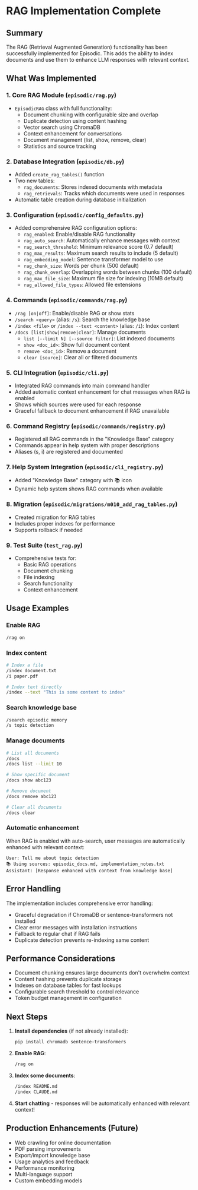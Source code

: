 # RAG Implementation Complete

## Summary

The RAG (Retrieval Augmented Generation) functionality has been successfully implemented for Episodic. This adds the ability to index documents and use them to enhance LLM responses with relevant context.

## What Was Implemented

### 1. Core RAG Module (`episodic/rag.py`)
- `EpisodicRAG` class with full functionality:
  - Document chunking with configurable size and overlap
  - Duplicate detection using content hashing
  - Vector search using ChromaDB
  - Context enhancement for conversations
  - Document management (list, show, remove, clear)
  - Statistics and source tracking

### 2. Database Integration (`episodic/db.py`)
- Added `create_rag_tables()` function
- Two new tables:
  - `rag_documents`: Stores indexed documents with metadata
  - `rag_retrievals`: Tracks which documents were used in responses
- Automatic table creation during database initialization

### 3. Configuration (`episodic/config_defaults.py`)
- Added comprehensive RAG configuration options:
  - `rag_enabled`: Enable/disable RAG functionality
  - `rag_auto_search`: Automatically enhance messages with context
  - `rag_search_threshold`: Minimum relevance score (0.7 default)
  - `rag_max_results`: Maximum search results to include (5 default)
  - `rag_embedding_model`: Sentence transformer model to use
  - `rag_chunk_size`: Words per chunk (500 default)
  - `rag_chunk_overlap`: Overlapping words between chunks (100 default)
  - `rag_max_file_size`: Maximum file size for indexing (10MB default)
  - `rag_allowed_file_types`: Allowed file extensions

### 4. Commands (`episodic/commands/rag.py`)
- `/rag [on|off]`: Enable/disable RAG or show stats
- `/search <query>` (alias: `/s`): Search the knowledge base
- `/index <file>` or `/index --text <content>` (alias: `/i`): Index content
- `/docs [list|show|remove|clear]`: Manage documents
  - `list [--limit N] [--source filter]`: List indexed documents
  - `show <doc_id>`: Show full document content
  - `remove <doc_id>`: Remove a document
  - `clear [source]`: Clear all or filtered documents

### 5. CLI Integration (`episodic/cli.py`)
- Integrated RAG commands into main command handler
- Added automatic context enhancement for chat messages when RAG is enabled
- Shows which sources were used for each response
- Graceful fallback to document enhancement if RAG unavailable

### 6. Command Registry (`episodic/commands/registry.py`)
- Registered all RAG commands in the "Knowledge Base" category
- Commands appear in help system with proper descriptions
- Aliases (s, i) are registered and documented

### 7. Help System Integration (`episodic/cli_registry.py`)
- Added "Knowledge Base" category with 📚 icon
- Dynamic help system shows RAG commands when available

### 8. Migration (`episodic/migrations/m010_add_rag_tables.py`)
- Created migration for RAG tables
- Includes proper indexes for performance
- Supports rollback if needed

### 9. Test Suite (`test_rag.py`)
- Comprehensive tests for:
  - Basic RAG operations
  - Document chunking
  - File indexing
  - Search functionality
  - Context enhancement

## Usage Examples

### Enable RAG
```bash
/rag on
```

### Index content
```bash
# Index a file
/index document.txt
/i paper.pdf

# Index text directly
/index --text "This is some content to index"
```

### Search knowledge base
```bash
/search episodic memory
/s topic detection
```

### Manage documents
```bash
# List all documents
/docs
/docs list --limit 10

# Show specific document
/docs show abc123

# Remove document
/docs remove abc123

# Clear all documents
/docs clear
```

### Automatic enhancement
When RAG is enabled with auto-search, user messages are automatically enhanced with relevant context:

```
User: Tell me about topic detection
📚 Using sources: episodic_docs.md, implementation_notes.txt
Assistant: [Response enhanced with context from knowledge base]
```

## Error Handling

The implementation includes comprehensive error handling:
- Graceful degradation if ChromaDB or sentence-transformers not installed
- Clear error messages with installation instructions
- Fallback to regular chat if RAG fails
- Duplicate detection prevents re-indexing same content

## Performance Considerations

- Document chunking ensures large documents don't overwhelm context
- Content hashing prevents duplicate storage
- Indexes on database tables for fast lookups
- Configurable search threshold to control relevance
- Token budget management in configuration

## Next Steps

1. **Install dependencies** (if not already installed):
   ```bash
   pip install chromadb sentence-transformers
   ```

2. **Enable RAG**:
   ```bash
   /rag on
   ```

3. **Index some documents**:
   ```bash
   /index README.md
   /index CLAUDE.md
   ```

4. **Start chatting** - responses will be automatically enhanced with relevant context!

## Production Enhancements (Future)

- Web crawling for online documentation
- PDF parsing improvements
- Export/import knowledge base
- Usage analytics and feedback
- Performance monitoring
- Multi-language support
- Custom embedding models